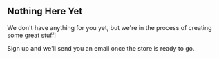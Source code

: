 ## Nothing Here Yet

We don&apos;t have anything for you yet, but we&apos;re in the process of creating some great stuff!

Sign up and we&apos;ll send you an email once the store is ready to go.
